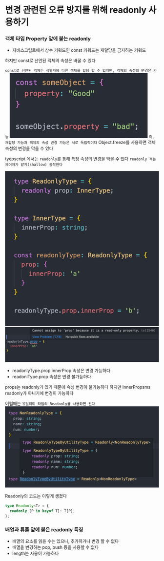 # 변경 관련된 오류 방지를 위해 readonly 사용하기

### 객체 타입 Property 앞에 붙는 readonly

- 자바스크립트에서 상수 키워드인 const 키워드는 재할당을 금지하는 키워드

하지만 const로 선언된 객체의 속성은 바꿀 수 있다

`const로 선언된 객체는 식별자에 다른 객체를 할당 할 수 없지만, 객체의 속성의 변경은 가능`
![alt text](image-2.png)
`즉, 재할당 가능과 객체의 속성 변경 가능은 서로 독립적이다`
Object.freeze를 사용하면 객체 속성의 변경을 막을 수 있다

tyepscript 에서는 `readonly`를 통해 특정 속성의 변경을 막을 수 있다
`readonly 적는 제어자가 얕게(shallow) 동작한다`

![alt text](image-3.png)
![alt text](image-4.png)

- readonlyType.prop.innerProp 속성은 변경 가능하다
- readonlType.prop 속성은 변경 불가능하다

props는 readonly가 있기 때문에 속성 변경이 불가능하다
하지만 innerPropsms readonly가 아니기에 변경이 가능하다

이럴때는 `유틸리티 타입의 Readonly를 사용하면 된다`
![alt text](image-5.png)

Readonly의 코드는 이렇게 생겼다

```ts
type Readonly<T> = {
  readonly [P in keyof T]: T[P];
};
```

### 배열과 튜플 앞에 붙은 readonly 특징

- 배열의 요소를 읽을 수는 있으나, 추가하거나 변경 할 수 없다
- 배열을 변경하는 pop, push 등을 사용할 수 없다
- length는 사용이 가능하다
